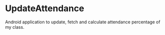 # UpdateAttendance
Android application to update, fetch and calculate attendance percentage of my class. 
